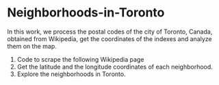# Neighborhoods-in-Toronto
In this work, we process the postal codes of the city of Toronto, Canada, obtained from Wikipedia, get the coordinates of the indexes and analyze them on the map.
1. Code to scrape the following Wikipedia page
2. Get the latitude and the longitude coordinates of each neighborhood.
3. Explore the neighborhoods in Toronto.
